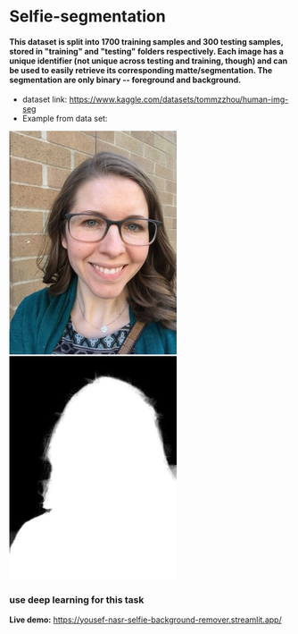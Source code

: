 # Selfie-segmentation

#### This dataset is split into 1700 training samples and 300 testing samples, stored in "training" and "testing" folders respectively. Each image has a unique identifier (not unique across testing and training, though) and can be used to easily retrieve its corresponding matte/segmentation. The segmentation are only binary -- foreground and background.

- dataset link: https://www.kaggle.com/datasets/tommzzhou/human-img-seg
- Example from data set:
<p float = "left">
    <img src="photo/date_ex.png" alt= "Sample from dataset" width="300">
    <img src="photo/data_ex_mask.png" alt= "mask from dataset" width="300">
</p>


### use deep learning for this task 
**Live demo:** https://yousef-nasr-selfie-background-remover.streamlit.app/
